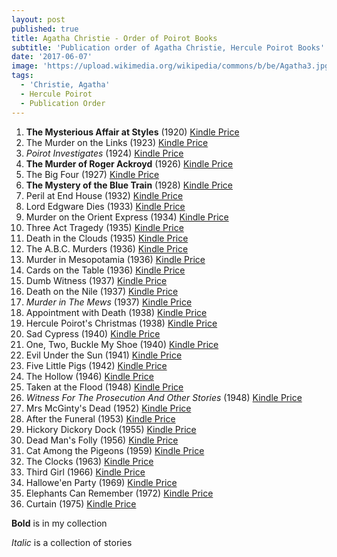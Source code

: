 ```yaml
---
layout: post
published: true
title: Agatha Christie - Order of Poirot Books
subtitle: 'Publication order of Agatha Christie, Hercule Poirot Books'
date: '2017-06-07'
image: 'https://upload.wikimedia.org/wikipedia/commons/b/be/Agatha3.jpg'
tags:
  - 'Christie, Agatha'
  - Hercule Poirot
  - Publication Order
---
```



1. **The Mysterious Affair at Styles** (1920) [Kindle Price](http://amzn.to/2seA6fs)
1. The Murder on the Links (1923) [Kindle Price](http://amzn.to/2qGvJro)
1. *Poirot Investigates* (1924) [Kindle Price](http://amzn.to/2rbPZot)
1. **The Murder of Roger Ackroyd** (1926) [Kindle Price](http://amzn.to/2rbvsQG)
1. The Big Four	(1927) [Kindle Price](http://amzn.to/2rl0Ric)
1. **The Mystery of the Blue Train** (1928) [Kindle Price](http://amzn.to/2sn7q34)
1. Peril at End House (1932) [Kindle Price](http://amzn.to/2qG8VrU)
1. Lord Edgware Dies (1933) [Kindle Price](http://amzn.to/2qG2qoI)
1. Murder on the Orient Express (1934) [Kindle Price](http://amzn.to/2rkxT1I)
1. Three Act Tragedy (1935) [Kindle Price](http://amzn.to/2qGkOxR)
1. Death in the Clouds (1935) [Kindle Price](http://amzn.to/2sn7fEK)
1. The A.B.C. Murders (1936) [Kindle Price](http://amzn.to/2sekrfO)
1. Murder in Mesopotamia (1936) [Kindle Price](http://amzn.to/2qATzcL)
1. Cards on the Table (1936) [Kindle Price](http://amzn.to/2snbwYN)
1. Dumb Witness	(1937) [Kindle Price](http://amzn.to/2qGaQMW)
1. Death on the Nile (1937) [Kindle Price](http://amzn.to/2rkBgpB)
1. *Murder in The Mews* (1937) [Kindle Price](http://amzn.to/2rbPZot)
1. Appointment with Death (1938) [Kindle Price](http://amzn.to/2sefYKa)
1. Hercule Poirot's Christmas (1938) [Kindle Price](http://amzn.to/2qAJX1L)
1. Sad Cypress (1940) [Kindle Price](http://amzn.to/2qALaWR)
1. One, Two, Buckle My Shoe (1940) [Kindle Price](http://amzn.to/2smW13e)
1. Evil Under the Sun (1941) [Kindle Price](http://amzn.to/2sn55F4)
1. Five Little Pigs (1942) [Kindle Price](http://amzn.to/2snrceu)
1. The Hollow (1946) [Kindle Price](http://amzn.to/2smPRjt)
1. Taken at the Flood (1948) [Kindle Price](http://amzn.to/2snim0p)
1. *Witness For The Prosecution And Other Stories* (1948) [Kindle Price](http://amzn.to/2snqA8R)
1. Mrs McGinty's Dead (1952) [Kindle Price](http://amzn.to/2sn3Shh)
1. After the Funeral (1953) [Kindle Price](http://amzn.to/2sn4d3x)
1. Hickory Dickory Dock	(1955) [Kindle Price](http://amzn.to/2rbuMuu)
1. Dead Man's Folly (1956) [Kindle Price](http://amzn.to/2sngjtu)
1. Cat Among the Pigeons (1959) [Kindle Price](http://amzn.to/2qB3GP6)
1. The Clocks (1963) [Kindle Price](http://amzn.to/2snmI81)
1. Third Girl (1966) [Kindle Price](http://amzn.to/2qB5ffL)
1. Hallowe'en Party (1969) [Kindle Price](http://amzn.to/2qASMbL)
1. Elephants Can Remember (1972) [Kindle Price](http://amzn.to/2rbAuMX)
1. Curtain (1975) [Kindle Price](http://amzn.to/2sePxE7)

**Bold** is in my collection

*Italic* is a collection of stories

